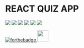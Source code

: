 <h1>REACT QUIZ APP</h1>

<img src="https://img.shields.io/static/v1?label=%20&labelColor=23505c&logo=react&message=react&color=61dafb&style=for-the-badge"></img> <img src="https://img.shields.io/static/v1?label=%20&labelColor=695f0a&logo=javascript&message=javascript&color=f7df1e&style=for-the-badge"></img> <img src="https://img.shields.io/static/v1?label=%20&labelColor=4a190b&logo=html5&message=html5&color=e34f26&style=for-the-badge"></img> <img src="https://img.shields.io/static/v1?label=%20&labelColor=0b3a5c&logo=css3&message=css3&color=1572b6&style=for-the-badge"></img> <img src="https://img.shields.io/static/v1?label=%20&labelColor=8f1a1c&logo=react router&message=react%20router&color=ca4245&style=for-the-badge"> </img><img src="https://img.shields.io/static/v1?label=%20&labelColor=661c33&logo=styled-components&message=styled%20components&color=db7093&style=for-the-badge"></img>

[![forthebadge](https://forthebadge.com/images/badges/built-with-love.svg)](https://forthebadge.com)<a href="https://react-open-trivia.netlify.app/">
<img src="https://img.shields.io/static/v1?label=%20&message=live%20demo&color=750b87&style=for-the-badge" height=35></img></a>

